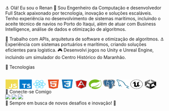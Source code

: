 ⚓ Olá! Eu sou o Renan 🚀
Sou Engenheiro da Computação e desenvolvedor Full Stack apaixonado por tecnologia, inovação e soluções escaláveis. Tenho experiência no desenvolvimento de sistemas marítimos, incluindo o aceite técnico de navios no Porto do Itaqui, além de atuar com Business Intelligence, análise de dados e otimização de algoritmos.

📡 Trabalho com APIs, arquitetura de software e otimização de algoritmos.
⚓ Experiência com sistemas portuários e marítimos, criando soluções eficientes para logística.
🎮 Desenvolvi jogos no Unity e Unreal Engine, incluindo um simulador do Centro Histórico do Maranhão.

🔧 Tecnologias
<div style="display: inline_block"><br> <img align="center" alt="Renan-Js" height="30" width="40" src="https://raw.githubusercontent.com/devicons/devicon/master/icons/javascript/javascript-plain.svg"> <img align="center" alt="Renan-Ts" height="30" width="40" src="https://raw.githubusercontent.com/devicons/devicon/master/icons/typescript/typescript-plain.svg"> <img align="center" alt="Renan-React" height="30" width="40" src="https://raw.githubusercontent.com/devicons/devicon/master/icons/react/react-original.svg"> <img align="center" alt="Renan-HTML" height="30" width="40" src="https://raw.githubusercontent.com/devicons/devicon/master/icons/html5/html5-original.svg"> <img align="center" alt="Renan-CSS" height="30" width="40" src="https://raw.githubusercontent.com/devicons/devicon/master/icons/css3/css3-original.svg"> <img align="center" alt="Renan-Angular" height="30" width="40" src="https://raw.githubusercontent.com/devicons/devicon/master/icons/angularjs/angularjs-original.svg"> <img align="center" alt="Renan-Spring" height="30" width="40" src="https://raw.githubusercontent.com/devicons/devicon/master/icons/spring/spring-original.svg"> <img align="center" alt="Renan-PostgreSQL" height="30" width="40" src="https://raw.githubusercontent.com/devicons/devicon/master/icons/postgresql/postgresql-original.svg"> <img align="center" alt="Renan-MySQL" height="30" width="40" src="https://raw.githubusercontent.com/devicons/devicon/master/icons/mysql/mysql-original.svg"> <img align="center" alt="Renan-Unreal" height="30" width="40" src="https://raw.githubusercontent.com/devicons/devicon/master/icons/unrealengine/unrealengine-original.svg"> <img align="center" alt="Renan-Unity" height="30" width="40" src="https://raw.githubusercontent.com/devicons/devicon/master/icons/unity/unity-original.svg"> </div>
🚀 Conecte-se Comigo
<div> <a href="https://github.com/seuusuario" target="_blank"><img src="https://img.shields.io/badge/GitHub-181717?style=for-the-badge&logo=github&logoColor=white" target="_blank"></a> <a href="https://linkedin.com/in/seuusuario" target="_blank"><img src="https://img.shields.io/badge/-LinkedIn-%230077B5?style=for-the-badge&logo=linkedin&logoColor=white" target="_blank"></a> <a href = "mailto:seuemail@gmail.com"><img src="https://img.shields.io/badge/-Gmail-%23333?style=for-the-badge&logo=gmail&logoColor=white" target="_blank"></a> </div>
🌊 Sempre em busca de novos desafios e inovação! 🚢
